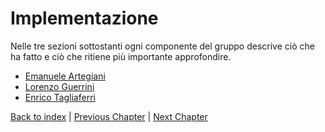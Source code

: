 # Implementazione

Nelle tre sezioni sottostanti ogni componente del gruppo descrive ciò che ha fatto e ciò che ritiene più importante approfondire.

- [Emanuele Artegiani](emanuele-artegiani.md)
- [Lorenzo Guerrini](lorenzo-guerrini.md)
- [Enrico Tagliaferri](enrico-tagliaferri.md)

[Back to index](../index.md) |
[Previous Chapter](../5-detailed-design/index.md) |
[Next Chapter](../7-testing/index.md)
